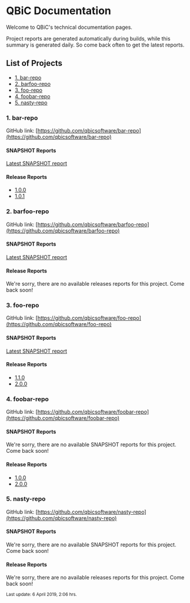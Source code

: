 # QBiC Documentation
Welcome to QBiC's technical documentation pages. 

Project reports are generated automatically during builds, while this summary is generated daily. So come back often to get the latest reports. 

## List of Projects

  - [1. bar-repo](#1-bar-repo)
  - [2. barfoo-repo](#2-barfoo-repo)
  - [3. foo-repo](#3-foo-repo)
  - [4. foobar-repo](#4-foobar-repo)
  - [5. nasty-repo](#5-nasty-repo)


### 1. bar-repo
GitHub link: [https://github.com/qbicsoftware/bar-repo](https://github.com/qbicsoftware/bar-repo)


#### SNAPSHOT Reports
[Latest SNAPSHOT report](foo)


#### Release Reports
  - [1.0.0](foobar)
  - [1.0.1](foobar)


### 2. barfoo-repo
GitHub link: [https://github.com/qbicsoftware/barfoo-repo](https://github.com/qbicsoftware/barfoo-repo)


#### SNAPSHOT Reports
[Latest SNAPSHOT report](foobar)


#### Release Reports
We're sorry, there are no available releases reports for this project. Come back soon!


### 3. foo-repo
GitHub link: [https://github.com/qbicsoftware/foo-repo](https://github.com/qbicsoftware/foo-repo)


#### SNAPSHOT Reports
[Latest SNAPSHOT report](foo)


#### Release Reports
  - [1.1.0](foobar)
  - [2.0.0](foobar)


### 4. foobar-repo
GitHub link: [https://github.com/qbicsoftware/foobar-repo](https://github.com/qbicsoftware/foobar-repo)


#### SNAPSHOT Reports
We're sorry, there are no available SNAPSHOT reports for this project. Come back soon!


#### Release Reports
  - [1.0.0](foobar)
  - [2.0.0](foobar)


### 5. nasty-repo
GitHub link: [https://github.com/qbicsoftware/nasty-repo](https://github.com/qbicsoftware/nasty-repo)


#### SNAPSHOT Reports
We're sorry, there are no available SNAPSHOT reports for this project. Come back soon!


#### Release Reports
We're sorry, there are no available releases reports for this project. Come back soon!





<sub>Last update: 6 April 2019, 2:06 hrs.</sub>
